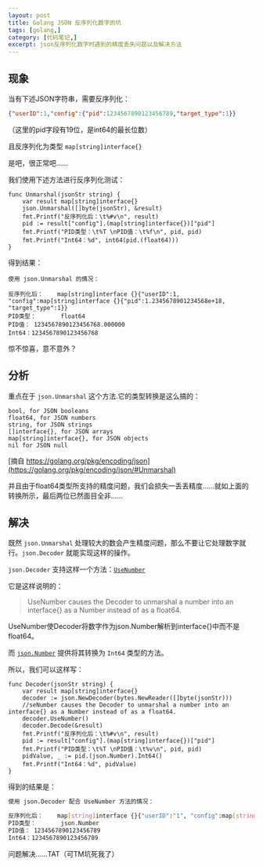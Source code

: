 ```yaml
---
layout: post
title: Golang JSON 反序列化数字的坑
tags: [golang,]
category: [代码笔记,]
excerpt: json反序列化数字时遇到的精度丢失问题以及解决方法
---
```


## 现象

当有下述JSON字符串，需要反序列化：

```json
{"userID":1,"config":{"pid":1234567890123456789,"target_type":1}}
```

（这里的pid字段有19位，是int64的最长位数）  
  
且反序列化为类型 `map[string]interface{}`  
  

是吧，很正常吧……  
  
我们使用下述方法进行反序列化测试：

```golang
func Unmarshal(jsonStr string) {
	var result map[string]interface{}
	json.Unmarshal([]byte(jsonStr), &result)
	fmt.Printf("反序列化后：\t%#v\n", result)
	pid := result["config"].(map[string]interface{})["pid"]
	fmt.Printf("PID类型：\t%T \nPID值：\t%f\n", pid, pid)
	fmt.Printf("Int64：%d", int64(pid.(float64)))
}
```

得到结果：

```
使用 json.Unmarshal 的情况：

反序列化后：    map[string]interface {}{"userID":1, "config":map[string]interface {}{"pid":1.2345678901234568e+18, "target_type":1}}
PID类型：       float64
PID值： 1234567890123456768.000000
Int64：1234567890123456768
```

惊不惊喜，意不意外？  
  
## 分析

重点在于 `json.Unmarshal` 这个方法.它的类型转换是这么搞的：

```
bool, for JSON booleans
float64, for JSON numbers
string, for JSON strings
[]interface{}, for JSON arrays
map[string]interface{}, for JSON objects
nil for JSON null
```

[摘自 https://golang.org/pkg/encoding/json](https://golang.org/pkg/encoding/json/#Unmarshal)  
  
并且由于float64类型所支持的精度问题，我们会损失一丢丢精度……就如上面的转换所示，最后两位已然面目全非……  
  
## 解决

既然 `json.Unmarshal` 处理较大的数会产生精度问题，那么不要让它处理数字就行。`json.Decoder` 就能实现这样的操作。  
  
`json.Decoder` 支持这样一个方法：[`UseNumber`](https://golang.org/pkg/encoding/json/#Decoder.UseNumber)

它是这样说明的：

> UseNumber causes the Decoder to unmarshal a number into an interface{} as a Number instead of as a float64.

UseNumber使Decoder将数字作为json.Number解析到interface{}中而不是float64。  
  
而 [`json.Number`](https://golang.org/pkg/encoding/json/#Number) 提供将其转换为 `Int64` 类型的方法。  
  
所以，我们可以这样写：

```golang
func Decoder(jsonStr string) {
	var result map[string]interface{}
	decoder := json.NewDecoder(bytes.NewReader([]byte(jsonStr)))
	//seNumber causes the Decoder to unmarshal a number into an interface{} as a Number instead of as a float64.
	decoder.UseNumber()
	decoder.Decode(&result)
	fmt.Printf("反序列化后：\t%#v\n", result)
	pid := result["config"].(map[string]interface{})["pid"]
	fmt.Printf("PID类型：\t%T \nPID值：\t%v\n", pid, pid)
	pidValue, _ := pid.(json.Number).Int64()
	fmt.Printf("Int64：%d", pidValue)
}
```

得到的结果是：

```bash
使用 json.Decoder 配合 UseNumber 方法的情况：

反序列化后：    map[string]interface {}{"userID":"1", "config":map[string]interface {}{"target_type":"1", "pid":"1234567890123456789"}}
PID类型：       json.Number
PID值： 1234567890123456789
Int64：1234567890123456789
```

问题解决……TAT（可TM坑死我了）